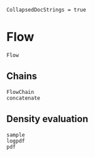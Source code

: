 ```@meta
CollapsedDocStrings = true
```


# Flow

```@docs
Flow
```

## Chains

```@docs
FlowChain
concatenate
```

## Density evaluation

```@docs
sample
logpdf
pdf
```


